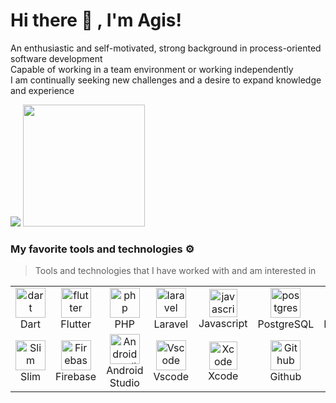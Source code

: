 # Hi there 👋 , I'm Agis!
An enthusiastic and self-motivated, strong background in process-oriented software development<br>
Capable of working in a team environment or working independently
<br>I am continually seeking new challenges and a desire to expand knowledge and experience
<p>
    <img src="https://github-readme-stats.vercel.app/api?username=agisrh&theme=vue-dark&show_icons=true" />
    <img src="https://github-readme-stats.vercel.app/api/top-langs/?username=agisrh&layout=compact&theme=vue-dark" height=195 />
 
</p>

### My favorite tools and technologies ⚙️

> Tools and technologies that I have worked with and am interested in

<table>
  <tr>
    <td align="center" width="93">
        <img src="https://skillicons.dev/icons?i=dart" width="48" height="48" alt="dart" />
      <br>Dart
    </td>
    <td align="center" width="93">
      <img src="https://skillicons.dev/icons?i=flutter" width="48" height="48" alt="flutter" />
      <br>Flutter
    </td>
    <td align="center" width="93">
       <img src="https://skillicons.dev/icons?i=php" width="48" height="48" alt="php" />
      <br>PHP
    </td>
    <td align="center" width="93">
        <img src="https://skillicons.dev/icons?i=laravel" width="48" height="48" alt="laravel" />
      <br>Laravel
    </td>
     <td align="center" width="93">
        <img src="https://skillicons.dev/icons?i=javascript" width="45" height="45" alt="javascript" />
      <br>Javascript
     </td>
     <td align="center" width="93">
        <img src="https://skillicons.dev/icons?i=postgres" width="48" height="48" alt="postgres" />
      <br>PostgreSQL
     </td>
     <td align="center" width="93">
        <img src="https://skillicons.dev/icons?i=mysql" width="48" height="48" alt="mysql" />
      <br>MySQL
     </td>
     <td align="center" width="93">
        <img src="https://skillicons.dev/icons?i=bootstrap" width="45" height="45" alt="bootstrap" />
      <br>Bootstrap
     </td>
    <td align="center" width="93">
        <img src="https://cdn-peanutsquare.b-cdn.net/wp-content/uploads/2022/11/codeigniter-logo.png" alt="Codeigniter" width="45" height="45" />
      <br>Codeigniter
    </td>
  </tr>
 
  <tr>
   <td align="center" width="93">
        <img src="https://frebourg.es/wp-content/uploads/2017/12/slim-elephant.png" width="48" height="48" alt="Slim" />
      <br>Slim
    </td>
   <td align="center" width="93">
        <img src="https://skillicons.dev/icons?i=firebase" width="48" height="48" alt="Firebase" />
      <br>Firebase
    </td>
    <td align="center" width="93">
        <img src="https://skillicons.dev/icons?i=androidstudio" width="48" height="48" alt="Androidstudio" />
      <br>Android Studio
    </td>
   <td align="center" width="93">
        <img src="https://skillicons.dev/icons?i=vscode" width="48" height="48" alt="Vscode" />
      <br>Vscode
    </td>
   <td align="center" width="93">
        <img src="https://user-images.githubusercontent.com/25181517/186711578-bf30cb30-40b7-4b45-95a5-bdf837c372e7.png" width="45" height="45" alt="Xcode" />
      <br>Xcode
    </td>
    <td align="center" width="93">
        <img src="https://skillicons.dev/icons?i=github" width="48" height="48" alt="Github" />
      <br>Github
    </td>
    <td align="center"  width="93">
        <img src="https://skillicons.dev/icons?i=gitlab" width="48" height="48" alt="GitLab" />
      <br>GitLab
    </td>
   <td align="center"  width="93">
        <img src="https://user-images.githubusercontent.com/25181517/192108375-268c35e6-ab26-44b2-88bf-e3121a4e5083.png" width="45" height="45" alt="Bitbucket" />
      <br>Bitbucket
    </td>
    <td align="center"  width="93">
        <img src="https://skillicons.dev/icons?i=postman" width="45" height="45" alt="Postman" />
      <br>Postman
    </td>
  </tr>
</table>


<!--

Here are some ideas to get you started:

- 🔭 I’m currently working on ...
- 🌱 I’m currently learning ...
- 👯 I’m looking to collaborate on ...
- 🤔 I’m looking for help with ...
- 💬 Ask me about ...
- 📫 How to reach me: ...
- 😄 Pronouns: ...
- ⚡ Fun fact: ...
-->
